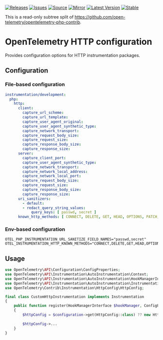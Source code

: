 [![Releases](https://img.shields.io/badge/releases-purple)](https://github.com/opentelemetry-php/contrib-http-config/releases)
[![Issues](https://img.shields.io/badge/issues-pink)](https://github.com/open-telemetry/opentelemetry-php/issues)
[![Source](https://img.shields.io/badge/source-contrib-green)](https://github.com/open-telemetry/opentelemetry-php-contrib/tree/main/src/Instrumentation/HttpConfig)
[![Mirror](https://img.shields.io/badge/mirror-opentelemetry--php--contrib-blue)](https://github.com/opentelemetry-php/contrib-config-http)
[![Latest Version](http://poser.pugx.org/open-telemetry/opentelemetry-config-http/v/unstable)](https://packagist.org/packages/open-telemetry/opentelemetry-config-http/)
[![Stable](http://poser.pugx.org/open-telemetry/opentelemetry-config-http/v/stable)](https://packagist.org/packages/open-telemetry/opentelemetry-config-http/)

This is a read-only subtree split of https://github.com/open-telemetry/opentelemetry-php-contrib.

# OpenTelemetry HTTP configuration

Provides configuration options for HTTP instrumentation packages.

## Configuration

### File-based configuration

```yaml
instrumentation/development:
  php:
    http:
      client:
        capture_url_scheme:
        capture_url_template:
        capture_user_agent_original:
        capture_user_agent_synthetic_type:
        capture_network_transport:
        capture_request_body_size:
        capture_request_size:
        capture_response_body_size:
        capture_response_size:
      server:
        capture_client_port:
        capture_user_agent_synthetic_type:
        capture_network_transport:
        capture_network_local_address:
        capture_network_local_port:
        capture_request_body_size:
        capture_request_size:
        capture_response_body_size:
        capture_response_size:
      uri_sanitizers:
        - default:
        - redact_query_string_values:
            query_keys: [ passwd, secret ]
      known_http_methods: [ CONNECT, DELETE, GET, HEAD, OPTIONS, PATCH, POST, PUT, TRACE, CUSTOM ]
```

### Env-based configuration

```dotenv
OTEL_PHP_INSTRUMENTATION_URL_SANITIZE_FIELD_NAMES="passwd,secret"
OTEL_INSTRUMENTATION_HTTP_KNOWN_METHODS="CONNECT,DELETE,GET,HEAD,OPTIONS,PATCH,POST,PUT,TRACE,CUSTOM"
```

## Usage

```php
use OpenTelemetry\API\Configuration\ConfigProperties;
use OpenTelemetry\API\Instrumentation\AutoInstrumentation\Context;
use OpenTelemetry\API\Instrumentation\AutoInstrumentation\HookManagerInterface;
use OpenTelemetry\API\Instrumentation\AutoInstrumentation\Instrumentation;
use OpenTelemetry\Contrib\Instrumentation\HttpConfig\HttpConfig;

final class CustomHttpInstrumentation implements Instrumentation
{
    public function register(HookManagerInterface $hookManager, ConfigProperties $configuration, Context $context): void
    {
        $httpConfig = $configuration->get(HttpConfig::class) ?? new HttpConfig();
        
        $httpConfig->...
    }
}
```
